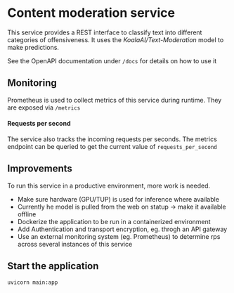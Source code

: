 # Content moderation service

This service provides a REST interface to classify text into different categories of offensiveness. It uses the *KoalaAI/Text-Moderation* model to make predictions.

See the OpenAPI documentation under `/docs` for details on how to use it

## Monitoring
Prometheus is used to collect metrics of this service during runtime. They are exposed via `/metrics` 

#### Requests per second
The service also tracks the incoming requests per seconds. The metrics 
endpoint can be queried to get the current value of 
`requests_per_second`

## Improvements
To run this service in a productive environment, more work is needed.

* Make sure hardware (GPU/TUP) is used for inference where available
* Currently he model is pulled from the web on statup -> make it available offline
* Dockerize the application to be run in a containerized environment
* Add Authentication and transport encryption, eg. throgh an API gateway
* Use an external monitoring system (eg. Prometheus) to determine rps across several instances of this service

## Start the application
`uvicorn main:app`